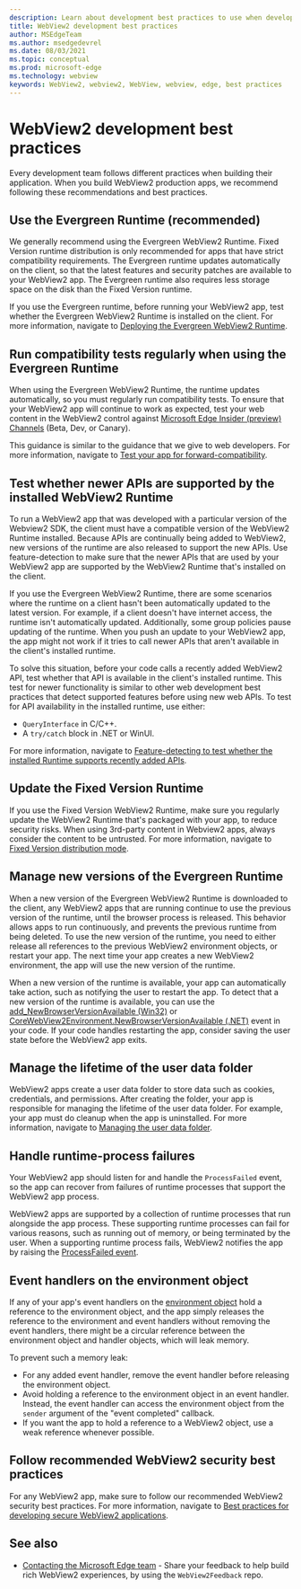 ```yaml
---
description: Learn about development best practices to use when developing your WebView2 application.
title: WebView2 development best practices
author: MSEdgeTeam
ms.author: msedgedevrel
ms.date: 08/03/2021
ms.topic: conceptual
ms.prod: microsoft-edge
ms.technology: webview
keywords: WebView2, webview2, WebView, webview, edge, best practices
---
```

# WebView2 development best practices

Every development team follows different practices when building their application.  When you build WebView2 production apps, we recommend following these recommendations and best practices.


## Use the Evergreen Runtime (recommended)

We generally recommend using the Evergreen WebView2 Runtime.  Fixed Version runtime distribution is only recommended for apps that have strict compatibility requirements.  The Evergreen runtime updates automatically on the client, so that the latest features and security patches are available to your WebView2 app.  The Evergreen runtime also requires less storage space on the disk than the Fixed Version runtime.

If you use the Evergreen runtime, before running your WebView2 app, test whether the Evergreen WebView2 Runtime is installed on the client.  For more information, navigate to [Deploying the Evergreen WebView2 Runtime][Webview2ConceptsDistributionDeployingEvergreenWebview2Runtime].


## Run compatibility tests regularly when using the Evergreen Runtime

When using the Evergreen WebView2 Runtime, the runtime updates automatically, so you must regularly run compatibility tests.  To ensure that your WebView2 app will continue to work as expected, test your web content in the WebView2 control against [Microsoft Edge Insider (preview) Channels][MicrosoftedgeinsiderDownload] (Beta, Dev, or Canary).

This guidance is similar to the guidance that we give to web developers.  For more information, navigate to [Test your app for forward-compatibility][Webview2ConceptsDistributionStayCompatibleEvergreenMode].


## Test whether newer APIs are supported by the installed WebView2 Runtime

<!-- the main section about QueryInterface is in versioning.md; this section should be only a couple paragraphs -->

To run a WebView2 app that was developed with a particular version of the Webview2 SDK, the client must have a compatible version of the WebView2 Runtime installed.  Because APIs are continually being added to WebView2, new versions of the runtime are also released to support the new APIs.  Use feature-detection to make sure that the newer APIs that are used by your WebView2 app are supported by the WebView2 Runtime that's installed on the client.

If you use the Evergreen WebView2 Runtime, there are some scenarios where the runtime on a client hasn't been automatically updated to the latest version.  For example, if a client doesn't have internet access, the runtime isn't automatically updated.  Additionally, some group policies pause updating of the runtime.  When you push an update to your WebView2 app, the app might not work if it tries to call newer APIs that aren't available in the client's installed runtime.

To solve this situation, before your code calls a recently added WebView2 API, test whether that API is available in the client's installed runtime.  This test for newer functionality is similar to other web development best practices that detect supported features before using new web APIs.  To test for API availability in the installed runtime, use either:

*   `QueryInterface` in C/C++.
*   A `try/catch` block in .NET or WinUI.

For more information, navigate to [Feature-detecting to test whether the installed Runtime supports recently added APIs][Webview2ConceptsVersioningDetermineWebview2RuntimeRequirement].


## Update the Fixed Version Runtime

If you use the Fixed Version WebView2 Runtime, make sure you regularly update the WebView2 Runtime that's packaged with your app, to reduce security risks.  When using 3rd-party content in Webview2 apps, always consider the content to be untrusted.  For more information, navigate to [Fixed Version distribution mode][Webview2ConceptsDistributionFixedVersionDistributionMode].


## Manage new versions of the Evergreen Runtime

When a new version of the Evergreen WebView2 Runtime is downloaded to the client, any WebView2 apps that are running continue to use the previous version of the runtime, until the browser process is released.  This behavior allows apps to run continuously, and prevents the previous runtime from being deleted.  To use the new version of the runtime, you need to either release all references to the previous WebView2 environment objects, or restart your app.  The next time your app creates a new WebView2 environment, the app will use the new version of the runtime.

When a new version of the runtime is available, your app can automatically take action, such as notifying the user to restart the app.  To detect that a new version of the runtime is available, you can use the [add_NewBrowserVersionAvailable (Win32)][Webview2ReferenceaddNewBrowserVersionAvailable] or [CoreWebView2Environment.NewBrowserVersionAvailable (.NET)][Webview2ReferenceNewBrowserVersionAvailable] event in your code.  If your code handles restarting the app, consider saving the user state before the WebView2 app exits.

<!-- are the Ref links enough, or link to a regular article or article subsection? -->


## Manage the lifetime of the user data folder

WebView2 apps create a user data folder to store data such as cookies, credentials, and permissions.  After creating the folder, your app is responsible for managing the lifetime of the user data folder.  For example, your app must do cleanup when the app is uninstalled.  For more information, navigate to [Managing the user data folder][Webview2ConceptsUserDataFolder].


## Handle runtime-process failures

Your WebView2 app should listen for and handle the `ProcessFailed` event, so the app can recover from failures of runtime processes that support the WebView2 app process.

WebView2 apps are supported by a collection of runtime processes that run alongside the app process.  These supporting runtime processes can fail for various reasons, such as running out of memory, or being terminated by the user.  When a supporting runtime process fails, WebView2 notifies the app by raising the [ProcessFailed event][WebView2ProcessFailedEvent].

<!-- is the Ref link enough, or link to a long section in regular docs? -->

## Event handlers on the environment object

If any of your app's event handlers on the [environment object][CreateCoreWebView2Environment] hold a reference to the environment object, and the app simply releases the reference to the environment and event handlers without removing the event handlers, there might be a circular reference between the environment object and handler objects, which will leak memory.

To prevent such a memory leak:
*  For any added event handler, remove the event handler before releasing the environment object.
*  Avoid holding a reference to the environment object in an event handler.  Instead, the event handler can access the environment object from the `sender` argument of the "event completed" callback.
*  If you want the app to hold a reference to a WebView2 object, use a weak reference whenever possible.


## Follow recommended WebView2 security best practices

For any WebView2 app, make sure to follow our recommended WebView2 security best practices.  For more information, navigate to [Best practices for developing secure WebView2 applications][Webview2ConceptsSecurity].


<!-- ====================================================================== -->
## See also

*  [Contacting the Microsoft Edge team][Contact] - Share your feedback to help build rich WebView2 experiences, by using the `WebView2Feedback` repo.


<!-- ====================================================================== -->
<!-- links -->
[Contact]: ../../contact.md "Contacting the Microsoft Edge team | Microsoft Edge Developer documentation"
[Webview2ConceptsDistributionDeployingEvergreenWebview2Runtime]: ../concepts/distribution.md#deploying-the-evergreen-webview2-runtime "Deploying the Evergreen WebView2 Runtime - Distribute a WebView2 app and the WebView2 Runtime | Microsoft Docs"
[Webview2ConceptsDistributionFixedVersionDistributionMode]: ../concepts/distribution.md#details-about-the-fixed-version-runtime-distribution-mode "Details about the Fixed Version Runtime distribution mode - Distribute a WebView2 app and the WebView2 Runtime | Microsoft Docs"
[Webview2ConceptsDistributionStayCompatibleEvergreenMode]: ../concepts/distribution.md#test-your-app-for-forward-compatibility "Test your app for forward-compatibility - Distribute a WebView2 app and the WebView2 Runtime | Microsoft Docs"
[Webview2ConceptsSecurity]: ../concepts/security.md "Best practices for developing secure WebView2 applications | Microsoft Docs"
[Webview2ConceptsUserDataFolder]: ../concepts/user-data-folder.md "Manage the user data folder | Microsoft Docs"
[Webview2ConceptsVersioningDetermineWebview2RuntimeRequirement]: ../concepts/versioning.md#feature-detecting-to-test-whether-the-installed-runtime-supports-recently-added-apis "Feature-detecting to test whether the installed Runtime supports recently added APIs - Understand WebView2 SDK versions | Microsoft Docs"
[Webview2GetStartedWin32]: ../get-started/win32.md "Get started with WebView2 | Microsoft Docs"
[Webview2GetStartedWinforms]: ../get-started/winforms.md "Get started with WebView2 in Windows Forms | Microsoft Docs"
[Webview2GetStartedWinui]: ../get-started/winui.md "Get started with WebView2 in WinUI 3 (Preview) | Microsoft Docs"
[Webview2GetStartedWpf]: ../get-started/wpf.md "Get started with WebView2 in WPF | Microsoft Docs"
<!-- external links -->
[Webview2ReferenceaddNewBrowserVersionAvailable]: /microsoft-edge/webview2/reference/win32/icorewebview2environment#add_newbrowserversionavailable "add_NewBrowserVersionAvailable | Microsoft Docs"

[Webview2ReferenceNewBrowserVersionAvailable]: /dotnet/api/microsoft.web.webview2.core.corewebview2environment.newbrowserversionavailable "CoreWebView2Environment.NewBrowserVersionAvailable Event | Microsoft Docs"
[WebView2ProcessFailedEvent]: /microsoft-edge/webview2/reference/win32/icorewebview2processfailedeventargs "ICoreWebView2ProcessFailedEventArgs | Microsoft Docs"

[MicrosoftedgeinsiderDownload]: https://www.microsoftedgeinsider.com/download "Download Microsoft Edge Insider Channels"

[CreateCoreWebView2Environment]: /microsoft-edge/webview2/reference/win32/webview2-idl#createcorewebview2environment "CreateCoreWebView2Environment | Microsoft Docs"
